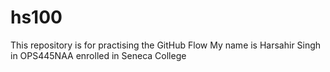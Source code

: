 # hs100
This repository is for practising the GitHub Flow
My name is Harsahir Singh in OPS445NAA enrolled in Seneca College
